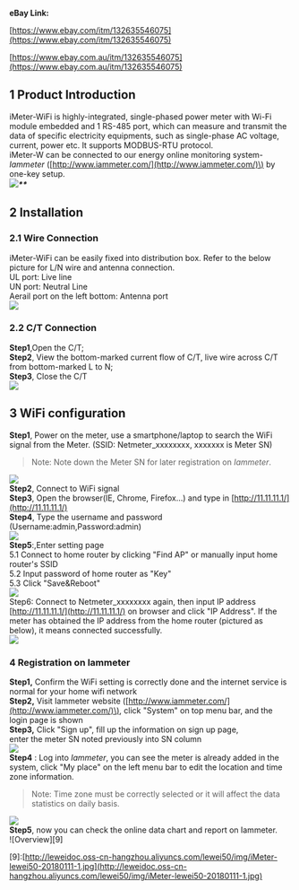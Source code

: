 **eBay Link:**  


[https://www.ebay.com/itm/132635546075](https://www.ebay.com/itm/132635546075)

[https://www.ebay.com.au/itm/132635546075](https://www.ebay.com.au/itm/132635546075)

## 1 Product Introduction

iMeter-WiFi is highly-integrated, single-phased power meter with Wi-Fi module embedded and 1 RS-485 port, which can measure and transmit the data of specific electricity equipments, such as single-phase AC voltage, current, power etc. It supports MODBUS-RTU protocol.  
iMeter-W can be connected to our energy online monitoring system-_Iammeter_ \([http://www.iammeter.com/](http://www.iammeter.com/)\) by one-key setup.  
![](http://leweidoc.oss-cn-hangzhou.aliyuncs.com/lewei50/img/imeter-lewei50-20180116-1.jpg)_**\*\***_

## 2 Installation

### 2.1 Wire Connection

iMeter-WiFi can be easily fixed into distribution box. Refer to the below picture for L/N wire and antenna connection.   
UL port: Live line  
UN port: Neutral Line  
Aerail port on the left bottom: Antenna port  
![](http://leweidoc.oss-cn-hangzhou.aliyuncs.com/lewei50/img/iMeter-lewei50-20180112-1.jpg)

### 2.2 C/T Connection

**Step1**,Open the C/T;  
**Step2**, View the bottom-marked current flow of C/T, live wire across C/T from bottom-marked L to N;  
**Step3**, Close the C/T  
![](http://leweidoc.oss-cn-hangzhou.aliyuncs.com/lewei50/img/iMeter-lewei50-20180112-2.jpg)

## 3 WiFi configuration

**Step1**, Power on the meter, use a smartphone/laptop to search the WiFi signal from the Meter. \(SSID: Netmeter\_xxxxxxxx, xxxxxxx is Meter SN\)

> Note: Note down the Meter SN for later registration on _Iammeter_.

![](http://leweidoc.oss-cn-hangzhou.aliyuncs.com/lewei50/img/iMeter-lewei50-20180112-3.jpg)  
**Step2**, Connect to WiFi signal  
**Step3**, Open the browser\(IE, Chrome, Firefox...\) and type in [http://11.11.11.1/](http://11.11.11.1/)  
**Step4**, Type the username and password \(Username:admin,Password:admin\)  
![](http://leweidoc.oss-cn-hangzhou.aliyuncs.com/lewei50/img/iMeter-lewei50-20180112-4.jpg)  
**Step5**:,Enter setting page  
5.1 Connect to home router by clicking "Find AP" or manually input home router's SSID  
5.2 Input password of home router as "Key"   
5.3 Click "Save&Reboot"  
![](http://leweidoc.oss-cn-hangzhou.aliyuncs.com/lewei50/img/iMeter-lewei50-20180112-5.jpg)  
Step6: Connect to Netmeter\_xxxxxxxx again, then input IP address [http://11.11.11.1/](http://11.11.11.1/) on browser and click "IP Address". If the meter has obtained the IP address from the home router \(pictured as below\), it means connected successfully.  
![](http://leweidoc.oss-cn-hangzhou.aliyuncs.com/lewei50/img/iMeter-lewei50-20180112-6.jpg)

### 4 Registration on Iammeter

**Step1,** Confirm the WiFi setting is correctly done and the internet service is normal for your home wifi network  
**Step2,** Visit Iammeter website \([http://www.iammeter.com/](http://www.iammeter.com/)\), click "System" on top menu bar, and the login page is shown  
**Step3,** Click "Sign up", fill up the information on sign up page,   
enter the meter SN noted previously into SN column  
![](http://leweidoc.oss-cn-hangzhou.aliyuncs.com/lewei50/img/iMeter-lewei50-20180112-7.jpg)  
**Step4** : Log into _Iammeter_, you can see the meter is already added in the system, click "My place" on the left menu bar to edit the location and time zone information.

> Note: Time zone must be correctly selected or it will affect the data statistics on daily basis.

![](http://leweidoc.oss-cn-hangzhou.aliyuncs.com/lewei50/img/iMeter-lewei50-20180112-8.jpg)  
**Step5**, now you can check the online data chart and report on Iammeter.  
!\[Overview\]\[9\]

\[9\]:[http://leweidoc.oss-cn-hangzhou.aliyuncs.com/lewei50/img/iMeter-lewei50-20180111-1.jpg](http://leweidoc.oss-cn-hangzhou.aliyuncs.com/lewei50/img/iMeter-lewei50-20180111-1.jpg)

